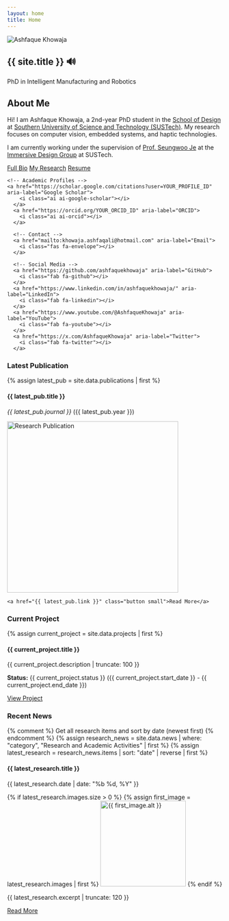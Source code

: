 ```yaml
---
layout: home
title: Home
---
```


<section class="hero">
  <div class="hero-content">
   <div class="profile-image">
  <div class="profile-image-container">
    <img src="{{ 'assets/img/khowaja.jpg' | relative_url }}" alt="Ashfaque Khowaja">
  </div>
</div>
   <h1 class="site-title">
  {{ site.title }}
  <span id="pronounce-btn"
        role="button"
        aria-label="Hear pronunciation"
        title="Hear pronunciation">
    🔊
  </span>
</h1>
    <p class="subtitle">PhD in Intelligent Manufacturing and Robotics</p>
  </div>
</section>

<section class="about">
  <h2>About Me</h2>
  <p>Hi! I am Ashfaque Khowaja, a 2nd-year PhD student in the <a href="https://designschool.sustech.edu.cn/">School of Design</a> at <a href="http://www.sustech.edu.cn/en/">Southern University of Science and Technology (SUSTech)</a>. My research focuses on computer vision, embedded systems, and haptic technologies.</p>

<p>I am currently working under the supervision of <a href="https://immersivedesignresearch.com/seungwoo">Prof. Seungwoo Je</a> at the <a href="https://immersivedesignresearch.com/">Immersive Design Group</a> at SUSTech.</p>
  
  <div class="quick-links">
    <a href="/about" class="button">Full Bio</a>
    <a href="/research" class="button">My Research</a>
    <a href="{{ '/assets/CV.pdf' | relative_url }}" class="button">Resume</a>

    <!-- Academic Profiles -->
    <a href="https://scholar.google.com/citations?user=YOUR_PROFILE_ID" aria-label="Google Scholar">
        <i class="ai ai-google-scholar"></i>
      </a>
      <a href="https://orcid.org/YOUR_ORCID_ID" aria-label="ORCID">
        <i class="ai ai-orcid"></i>
      </a>
      
      <!-- Contact -->
      <a href="mailto:khowaja.ashfaqali@hotmail.com" aria-label="Email">
        <i class="fas fa-envelope"></i>
      </a>
      
      <!-- Social Media -->
      <a href="https://github.com/ashfaquekhowaja" aria-label="GitHub">
        <i class="fab fa-github"></i>
      </a>
      <a href="https://www.linkedin.com/in/ashfaquekhowaja/" aria-label="LinkedIn">
        <i class="fab fa-linkedin"></i>
      </a>
      <a href="https://www.youtube.com/@AshfaqueKhowaja" aria-label="YouTube">
        <i class="fab fa-youtube"></i>
      </a>
      <a href="https://x.com/AshfaqueKhowaja" aria-label="Twitter">
        <i class="fab fa-twitter"></i>
      </a>
  </div>

  
</section>

<section class="highlights">
  <div class="highlight-box">
    <h3>Latest Publication</h3>
    {% assign latest_pub = site.data.publications | first %}
    <h4>{{ latest_pub.title }}</h4>
    <p><em>{{ latest_pub.journal }}</em> ({{ latest_pub.year }})</p>
        <div class="pub-image">
      <img src="{{ 'assets/img/paper.webp' | relative_url }}" 
           alt="Research Publication" 
           width="400"
           class="news-thumbnail" 
           loading="lazy">
    </div>
    
    <a href="{{ latest_pub.link }}" class="button small">Read More</a>
  </div>
  
  <div class="highlight-box">
  <h3>Current Project</h3>
  {% assign current_project = site.data.projects | first %}
  <h4>{{ current_project.title }}</h4>
  <p>{{ current_project.description | truncate: 100 }}</p>
  <p><strong>Status:</strong> {{ current_project.status }} ({{ current_project.start_date }} - {{ current_project.end_date }})</p>
  <a href="/projects" class="button small">View Project</a>
  </div>
  
<div class="highlight-box">
  <h3>Recent News</h3>
  {% comment %} Get all research items and sort by date (newest first) {% endcomment %}
  {% assign research_news = site.data.news | where: "category", "Research and Academic Activities" | first %}
  {% assign latest_research = research_news.items | sort: "date" | reverse | first %}
  
  <h4>{{ latest_research.title }}</h4>
  <p class="news-date">{{ latest_research.date | date: "%b %d, %Y" }}</p>
  
  <div class="news-images">
    {% if latest_research.images.size > 0 %}
      {% assign first_image = latest_research.images | first %}
      <img src="{{ first_image.path | relative_url }}" 
           alt="{{ first_image.alt }}" 
           width="200"
           class="news-thumbnail"
           loading="lazy">
    {% endif %}
  </div>
  
  <p class="news-excerpt">{{ latest_research.excerpt | truncate: 120 }}</p>
  
  <a href="{{ latest_research.url | default: '/news/' }}" class="button small">
    Read More
  </a>
</div>
</section>